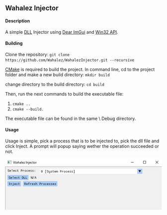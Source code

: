 ## Wahalez Injector

#### Description
A simple [DLL](https://en.wikipedia.org/wiki/Dynamic-link_library "DLL") Injector using [Dear ImGui](https://github.com/ocornut/imgui "Dear ImGui") and [Win32 API](https://learn.microsoft.com/en-us/windows/win32/ "Win32 API").

#### Building
Clone the repository:
`git clone https://github.com/Wahalez/WahalezInjector.git --recursive`

[CMake](https://cmake.org/ "CMake") is required to build the project. 
In command line,  cd to the project folder and make a new build directory: 
`mkdir build`

change directory to the build directory:
`cd build`

Then, run the next commands to build the executable file: 
1. `cmake ..`
2. `cmake --build.`

The executable file can be found in the same \ Debug directory. 

#### Usage
Usage is simple, pick a process that is to be injected to, pick the dll file and click Inject. 
A prompt will popup saying wether the operation succeeded or not.

![Screenshot](./images/1.PNG)
